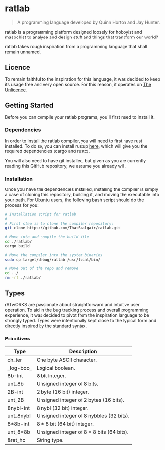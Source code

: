 # ratlab

> A programming language developed by Quinn Horton and Jay Hunter.

ratlab is a programming platform designed loosely for hobbyist and masochist to analyse and design stuff and things that transform our world?

ratlab takes rough inspiration from a programming language that shall remain unnamed.

## Licence

To remain faithful to the inspiration for this language, it was decided to keep its usage free and very open source. For this reason, it operates on [The Unlicence](https://choosealicense.com/licenses/unlicense/).

## Getting Started

Before you can compile your ratlab programs, you'll first need to install it.

### Dependencies

In order to install the ratlab compiler, you will need to first have rust installed. To do so, you can install rustup [here](https://www.rust-lang.org/tools/install), which will give you the required dependencies (cargo and rustc).

You will also need to have git installed, but given as you are currently reading this GitHub repository, we assume you already will.

### Installation

Once you have the dependencies installed, installing the compiler is simply a case of cloning this repository, building it, and moving the executable into your path. For Ubuntu users, the following bash script should do the process for you:

```bash
# Installation script for ratlab
# 
# First step is to clone the compiler repository:
git clone https://github.com/ThatSealgair/ratlab.git

# Move into and compile the build file
cd ./ratlab/
cargo build

# Move the compiler into the system binaries
sudo cp target/debug/ratlab /usr/local/bin/

# Move out of the repo and remove
cd ../
rm -rf ./ratlab/
```

## Types

rATwORKS are passionate about straightforward and intuitive user operation. To aid in the bug tracking process and overall programming experience, it was decided to pivot from the inspiration language to be strongly typed. Types were intentionally kept close to the typical form and directly inspired by the standard syntax.

### Primitives

| Type | Description |
| ----- | ----- |
| ch\_ter | One byte ASCII character. |
| \_log-boo\_ | Logical boolean. |
| 8b-int | 8 bit integer. |
| unt\_8b | Unsigned integer of 8 bits. |
| 2B-int | 2 byte (16 bit) integer. |
| unt\_2B | Unsigned integer of 2 bytes (16 bits). |
| 8nybl-int | 8 nybl (32 bit) integer. |
| unt\_8nybl | Unsigned integer of 8 nybbles (32 bits). |
| 8*8b-int | 8 * 8 bit (64 bit) integer. |
| unt\_8*8b | Unsigned integer of 8 * 8 bits (64 bits). |
| &ret\_hc | String type. |

